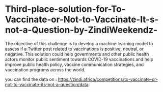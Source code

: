 # Third-place-solution-for-To-Vaccinate-or-Not-to-Vaccinate-It-s-not-a-Question-by-ZindiWeekendz-
The objective of this challenge is to develop a machine learning model to assess if a Twitter post related to vaccinations is positive, neutral, or negative. This solution could help governments and other public health actors monitor public sentiment towards COVID-19 vaccinations and help improve public health policy, vaccine communication strategies, and vaccination programs across the world.

you can find the data on : https://zindi.africa/competitions/to-vaccinate-or-not-to-vaccinate-its-not-a-question/data
